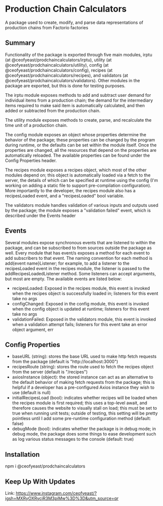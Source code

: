 # Production Chain Calculators

A package used to create, modify, and parse data representations of production chains from Factorio factories

## Summary

Functionality of the package is exported through five main modules, irptu (at @ceofyeast/prodchaincalculators/irptu), utility (at @ceofyeast/prodchaincalculators/utility), config (at @ceofyeast/prodchaincalculators/config), recipes (at @ceofyeast/prodchaincalculators/recipes), and validators (at @ceofyeast/prodchaincalculators/validators). Other modules in the package are exported, but this is done for testing purposes. 

The irptu module exposes methods to add and subtract user demand for individual items from a production chain; the demand for the intermediary items required to make said item is automatically calculated, and then added or subtracted from the production chain.

The utility module exposes methods to create, parse, and recalculate the time unit of a production chain. 

The config module exposes an object whose properties determine the behavior of the package; these properties can be changed by the program during runtime, or the defaults can be set within the module itself. Once the properties are changed, all the resources that depend on the properties are automatically reloaded. The available properties can be found under the Config Properties header.

The recipes module exposes a recipes object, which most of the other modules depend on; this object is automatically loaded via a fetch to the server, the details of which can be specified at runtime using the config (I'm working on adding a static file to support pre-compilation configuration). More importantly to the developer, the recipes module also has a recipesLoaded event, and a "recipesLoaded" bool variable.

The validators module handles validation of various inputs and outputs used by the package; the module exposes a "validation failed" event, which is described under the Events header

## Events

Several modules expose synchronous events that are listened to within the package, and can be subscribed to from sources outside the package as well. Every module that has event/s exposes a method for each event to add subscribers to that event. The naming convention for each method is add{event name}Listener; for example, to add a listener to the recipesLoaded event in the recipes module, the listener is passed to the addRecipesLoadedListener method. Some listeners can accept arguments, but most are empty. The available events are listed below:

- recipesLoaded: Exposed in the recipes module, this event is invoked when the recipes object is successfully loaded in; listeners for this event take no args
- configChanged: Exposed in the config module, this event is invoked when the config object is updated at runtime; listeners for this event take no args
- validationFailed: Exposed in the validators module, this event is invoked when a validation attempt fails; listeners for this event take an error object argument, err

## Config Properties

- baseURL (string): stores the base URL used to make http fetch requests from the package (default is "http://localhost:3000")
- recipesRoute (string): stores the route used to fetch the recipes object from the server (default is "/recipes")
- axiosInstance (object): the stored instance can act as an alternative to the default behavior of making fetch requests from the package; this is helpful if a developer has a pre-configured Axios instance they wish to use (default is null)
- initialRecipesLoad (bool): indicates whether recipes will be loaded when the recipes module is first required; this uses a top-level await, and therefore causes the website to visually stall on load; this must be set to true when running unit tests; outside of testing, this setting will be pretty pointless until I add some pre-runtime configuration method (default: false)
- debugMode (bool): indicates whether the package is in debug mode; in debug mode, the package does some things to ease development such as log various status messages to the console (default: true)

## Installation

npm i @ceofyeast/prodchaincalculators

## Keep Up With Updates

Link:
https://www.instagram.com/ceofyeast/?igsh=MXRyOXRycjR3M3piMw%3D%3D&utm_source=qr
